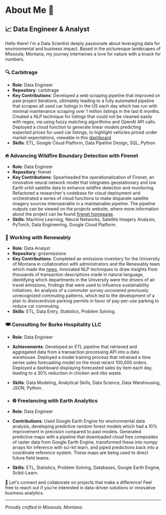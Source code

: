 # About Me 🌟

## 📈 Data Engineer & Analyst

Hello there! I'm a Data Scientist deeply passionate about leveraging data for environmental and business impact. Based in the picturesque landscapes of Missoula, Montana, my journey intertwines a love for nature with a knack for numbers.


### 🔍 Carbitrage
- **Role**: Data Engineer
- **Repository**: carbitrage
- **Key Contributions**: Developed a web scraping pipeline that improved on past project iterations, ultimately leading to a fully automated pipeline that scrapes all used car listings in the US each day which has run with minimal maintenance scraping over 1 million listings in the last 6 months. Created a NLP technique for listings that could not be cleaned easily with regex, via using fuzzy matching algorithims and OpenAI API calls. Deployed a cloud function to generate linear models predicting expected prices for used car listings, to highlight vehicles priced under market expectations, viewable in this [dashboard](https://lookerstudio.google.com/reporting/15724f59-7692-4920-95ac-a2c8f76029eb/page/jUEsD)
- **Skills**: ETL, Google Cloud Platform, Data Pipeline Design, SQL, Python

### 🔥 Advancing Wildfire Boundary Detection with Firenet
- **Role**: Data Engineer
- **Repository**: firenet
- **Key Contributions**: Spearheaded the operationalization of Firenet, an innovative neural network model that integrates geostationary and low Earth orbit satellite data to enhance wildfire detection and monitoring. Refactored a researcher's codebase for cloud deployment and orchestrated a series of cloud functions to make disparate satellite imagery sources interoperable in a maintainable pipeline. The pipeline outputs can be viewed on the projects website, where more information about the project can be found [firenet homepage](https://sites.google.com/view/firenet-/home).
- **Skills**: Machine Learning, Neural Networks, Satellite Imagery Analysis, PyTorch, Data Engineering, Google Cloud Platform.

### 🌱 Working with Renewably
- **Role**: Data Analyst
- **Repository**: grizemissions
- **Key Contributions**: Completed an emissions inventory for the University of Montana in collaboration with administrators and the Renewably team which made the [news](http://montana.com/news/local/um-emissions-highest-since-2011-after-new-data-added-to-inventory). Innovated NLP techniques to draw insights from thousands of transaction descriptions made in natural language, identifying which departments in the University were the drivers of air travel emissions, findings that were used to influence sustainability initiatives. An analysis of a commuter survey uncovered previously unrecognized commuting patterns, which led to the development of a plan to disincentivize parking permits in favor of pay-per-use parking to reduce car commuting.
- **Skills**: ETL, Data Entry, Statistics, Problem Solving.

### 🍽️ Consulting for Burke Hospitality LLC
- **Role**: Data Engineer
- **Achievements**: Developed an ETL pipeline that retrieved and aggregated data from a transaction processing API into a data warehouse. Deployed a model training process that retrained a time series sales forecasting model on the most recent 100,000 orders. Deployed a dashboard displaying forecasted sales by item each day, leading to a 30% reduction in chicken and ribs waste.
- **Skills**: Data Modeling, Analytical Skills, Data Science, Data Warehousing, JSON, Python.

- ### 🌐 Freelancing with Earth Analytics
- **Role**: Data Engineer
- **Contributions**: Used Google Earth Engine for environmental data analysis, developing predictive random forest models which had a 10% improvement in precision compared to past models. Generated predictive maps with a pipeline that downloaded cloud free composites of raster data from Google Earth Engine, transformed these into numpy arrays for inference with sci-kit learn, and piped predictions back into a coordinate reference system. These maps are being used to direct future field teams.
- **Skills**: ETL, Statistics, Problem Solving, Databases, Google Earth Engine, Scikit-Learn.

🔗 Let's connect and collaborate on projects that make a difference! Feel free to reach out if you're interested in data-driven solutions or innovative business analytics.

---

*Proudly crafted in Missoula, Montana.*
